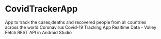 # CovidTrackerApp
App to track the cases,deaths and recovered people from all countries across the world
Coronavirus Covid-19 Tracking App Realtime Data - Volley Fetch REST API in Android Studio
